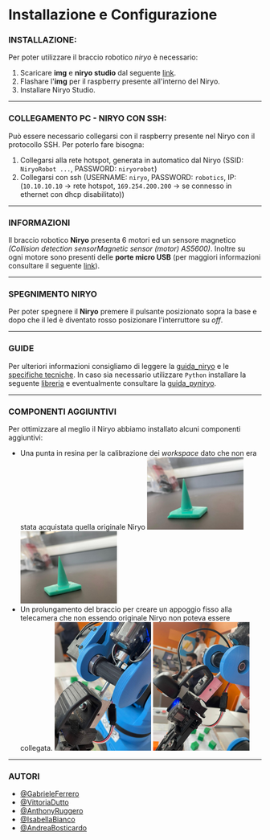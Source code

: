 # Installazione e Configurazione

### INSTALLAZIONE:
Per poter utilizzare il braccio robotico _niryo_ è necessario:
1) Scaricare **img** e **niryo studio** dal seguente [link](https://niryo.com/download/).
2) Flashare l'**img** per il raspberry presente all'interno del Niryo.
3) Installare Niryo Studio.

---

### COLLEGAMENTO PC - NIRYO CON SSH:
Può essere necessario collegarsi con il raspberry presente nel Niryo con il protocollo SSH. Per poterlo fare bisogna:
1) Collegarsi alla rete hotspot, generata in automatico dal Niryo (SSID: `NiryoRobot ...`, PASSWORD: `niryorobot`)
2) Collegarsi con ssh (USERNAME: `niryo`, PASSWORD: `robotics`, IP: (`10.10.10.10` → rete hotspot, `169.254.200.200` → se connesso in ethernet con dhcp disabilitato))

---

### INFORMAZIONI
Il braccio robotico **Niryo** presenta 6 motori ed un sensore magnetico _(Collision detection sensorMagnetic sensor (motor) AS5600)_.
Inoltre su ogni motore sono presenti delle **porte micro USB** (per maggiori informazioni consultare il seguente [link](https://niryo.com/docs/niryo-one/update-your-robot/update-niryo-steppers/)).

---

### SPEGNIMENTO NIRYO
Per poter spegnere il **Niryo** premere il pulsante posizionato sopra la base e dopo che il led è diventato rosso posizionare l'interruttore su _off_.

---

### GUIDE
Per ulteriori informazioni consigliamo di leggere la [guida_niryo](https://docs.niryo.com/product/ned/v3.1.1/en/source/software/niryo_studio.html) e le [specifiche tecniche](https://github.com/NiryoBuild/Installazione-e-Configurazione/blob/main/specifiche_meccaniche.pdf).
In caso sia necessario utilizzare `Python` installare la seguente [libreria](https://pypi.org/project/pyniryo/#installation) e eventualmente consultare la [guida_pyniryo](https://docs.niryo.com/dev/pyniryo/v1.0.5/en/source/examples/examples_vision.html).

---

### COMPONENTI AGGIUNTIVI
Per ottimizzare al meglio il Niryo abbiamo installato alcuni componenti aggiuntivi:
- Una punta in resina per la calibrazione dei _workspace_ dato che non era stata acquistata quella originale Niryo
<img src="./immagini/punta_calibrazione.jpeg" width="40%"> <img src="./immagini/punta_calibrazione_2.jpeg" width="40%">
- Un prolungamento del braccio per creare un appoggio fisso alla telecamera che non essendo originale Niryo non poteva essere collegata.
<img src="./immagini/prolungamento_braccio.jpeg" width="40%"> <img src="./immagini/prolungamento_braccio_2.jpeg" width="40%">
---

### AUTORI

- [@GabrieleFerrero](https://github.com/GabrieleFerrero)
- [@VittoriaDutto](https://github.com/vikydutto)
- [@AnthonyRuggero](https://github.com/AnthonyRuggero)
- [@IsabellaBianco](https://github.com/IsabellaBianco)
- [@AndreaBosticardo](https://github.com/Bosticardo-Andrea)
